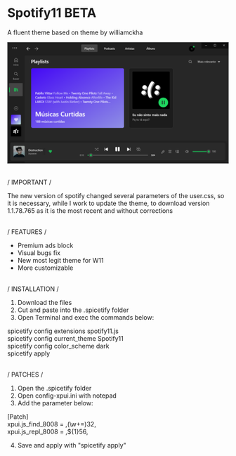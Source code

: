 # Spotify11 BETA
A fluent theme based on theme by williamckha

![preview](https://github.com/bathtimethiago/Spotify11/blob/main/preview.png)

\
/ IMPORTANT /

The new version of spotify changed several parameters of the user.css, so it is necessary, while I work to update the theme, to download version 1.1.78.765 as it is the most recent and without corrections

\
/ FEATURES /

- Premium ads block
- Visual bugs fix
- New most legit theme for W11
- More customizable

\
/ INSTALLATION /

1. Download the files
2. Cut and paste into the .spicetify folder
3. Open Terminal and exec the commands below:

spicetify config extensions spotify11.js\
spicetify config current_theme Spotify11\
spicetify config color_scheme dark\
spicetify apply

\
/ PATCHES /

1. Open the .spicetify folder
2. Open config-xpui.ini with notepad
3. Add the parameter below:

[Patch]\
xpui.js_find_8008 = ,(\w+=)32,\
xpui.js_repl_8008 = ,${1}56,

4. Save and apply with "spicetify apply"
